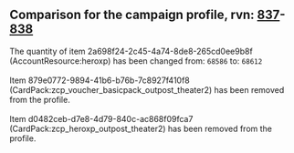 ## Comparison for the campaign profile, rvn: [837](https://github.com/PRO100KatYT/FortniteProfileRevisions/tree/main/profiles/campaign/837%20campaign.json)-[838](https://github.com/PRO100KatYT/FortniteProfileRevisions/tree/main/profiles/campaign/838%20campaign.json)

The quantity of item 2a698f24-2c45-4a74-8de8-265cd0ee9b8f (AccountResource:heroxp) has been changed from: `68586` to: `68612`
<br><br>
Item 879e0772-9894-41b6-b76b-7c8927f410f8 (CardPack:zcp_voucher_basicpack_outpost_theater2) has been removed from the profile.
<br><br>
Item d0482ceb-d7e8-4d79-840c-ac868f09fca7 (CardPack:zcp_heroxp_outpost_theater2) has been removed from the profile.
<br><br>
